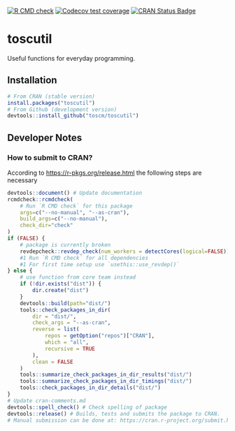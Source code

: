 <!-- badges: start -->
[![R CMD check](https://github.com/toscm/toscutil/workflows/R-CMD-check/badge.svg)](https://github.com/toscm/toscutil/actions)
[![Codecov test coverage](https://codecov.io/gh/toscm/toscutil/branch/master/graph/badge.svg)](https://app.codecov.io/gh/toscm/toscutil?branch=master)
[![CRAN Status Badge](https://www.r-pkg.org/badges/version/toscutil)](https://cran.r-project.org/package=toscutil)
<!-- badges: end -->

# toscutil

Useful functions for everyday programming.

## Installation

```R
# From CRAN (stable version)
install.packages("toscutil")
# From Github (development version)
devtools::install_github("toscm/toscutil")
```

## Developer Notes

### How to submit to CRAN?

According to <https://r-pkgs.org/release.html> the following steps are necessary

```R
devtools::document() # Update documentation
rcmdcheck::rcmdcheck(
    # Run `R CMD check` for this package
    args=c("--no-manual", "--as-cran"),
    build_args=c("--no-manual"),
    check_dir="check"
)
if (FALSE) {
    # package is currently broken
    revdepcheck::revdep_check(num_workers = detectCores(logical=FALSE)) #1
    #1 Run `R CMD check` for all dependencies
    #1 For first time setup use `usethis::use_revdep()`
} else {
    # use function from core team instead
    if (!dir.exists("dist")) {
        dir.create("dist")
    }
    devtools::build(path="dist/")
    tools::check_packages_in_dir(
        dir = "dist/",
        check_args = "--as-cran",
        reverse = list(
            repos = getOption("repos")["CRAN"],
            which = "all",
            recursive = TRUE
        ),
        clean = FALSE
    )
    tools::summarize_check_packages_in_dir_results("dist/")
    tools::summarize_check_packages_in_dir_timings("dist/")
    tools::check_packages_in_dir_details("dist/")
}
# Update cran-comments.md
devtools::spell_check() # Check spelling of package
devtools::release() # Builds, tests and submits the package to CRAN.
# Manual submission can be done at: https://cran.r-project.org/submit.html
```
